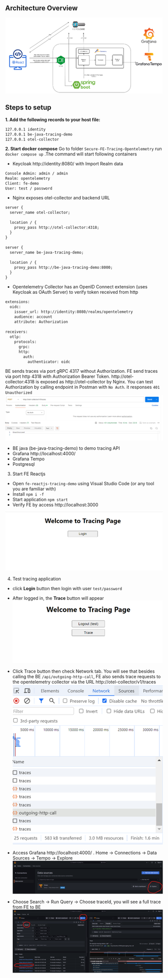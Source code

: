## **Architecture Overview**

![img_9.png](README_images/img_9.png)

## **Steps to setup**
**1. Add the following records to your host file:**
```
127.0.0.1 identity
127.0.0.1 be-java-tracing-demo
127.0.0.1 otel-collector
```
**2. Start docker compose** 
Go to folder `Secure-FE-Tracing-Opentelemetry` run `docker compose up` .The command will start following containers
- Keycloak http://identity:8080/ with Import Realm data
```
Console Admin: admin / admin
Realm: opentelemetry
Client: fe-demo
User: test / password
```
- Nginx exposes otel-collector and backend URL
```
server {
  server_name otel-collector;

  location / {
	proxy_pass http://otel-collector:4318;
  }
}

server {
  server_name be-java-tracing-demo;

  location / {
	proxy_pass http://be-java-tracing-demo:8000;
  }
}
```
- Opentelemetry Collector has an OpenID Connect extension (uses Keycloak as OAuth Server) to verify token received from http
```
extensions:
  oidc:
    issuer_url: http://identity:8080/realms/opentelemetry
    audience: account
    attribute: Authorization

receivers:
  otlp:
    protocols:
      grpc:
      http:
        auth:
          authenticator: oidc
```
  
  BE sends traces via port gRPC 4317 without Authorization.
  FE send traces via port http 4318 with Authorization Bearer Token.
  http://otel-collector:4318 is exposed as http://otel-collector by Nginx. You can test Authorization by calling endpoint in Postman with `No Auth`. it responses `401 Unauthorized`
  ![img_10.png](README_images/img_10.png)

- BE java (be-java-tracing-demo) to demo tracing API
- Grafana  http://localhost:4000/
- Grafana Tempo
- Postgresql

3. Start FE Reactjs
- Open `fe-reactjs-tracing-demo` using Visual Studio Code (or any tool you are familiar with)
- Install `npm i -f`
- Start application `npm start`
- Verify FE by access http://localhost:3000

![img.png](README_images/img.png)

4. Test tracing application
- click **Login** button then login with user `test/password`
- After logged in, the **Trace** button will appear
![img_4.png](README_images/img_4.png)
- Click Trace button then check Network tab. You will see that besides calling the BE `/api/outgoing-http-call`, FE also sends trace requests to the opentelemetry collector via the URL http://otel-collector/v1/traces
![img_5.png](README_images/img_5.png)

- Access Grafana http://localhost:4000/ . Home -> Connections -> Data Sources -> Tempo -> Explore
![img_6.png](README_images/img_6.png)

- Choose Search -> Run Query -> Choose traceId, you will see a full trace from FE to BE 
![img_7.png](README_images/img_7.png)





